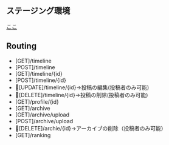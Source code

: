 ## ステージング環境
[ここ](https://3ch0.mydns.jp/kyabets/public/)

## Routing
- [GET]/timeline
- [POST]/timeline
- [GET]/timeline/{id}
- [POST]/timeline/{id}
- :sushi:[UPDATE]/timeline/{id}→投稿の編集(投稿者のみ可能)
- :sushi:[DELETE]/timeline/{id}→投稿の削除(投稿者のみ可能)
- [GET]/profile/{id}
- [GET]/archive
- [GET]/archive/upload
- [POST]/archive/upload
- :sushi:[DELETE]/archie/{id}→アーカイブの削除（投稿者のみ可能）
- [GET]/ranking
